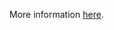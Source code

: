 More information [here](https://docs.prismacloud.io/en/enterprise-edition/policy-reference/aws-policies/aws-general-policies/bc-aws-350).
